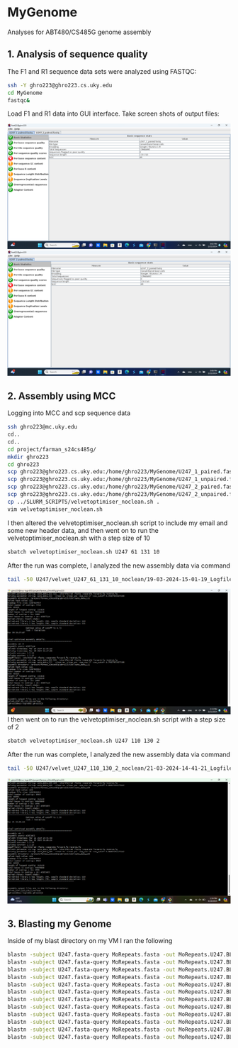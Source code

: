 # MyGenome
Analyses for ABT480/CS485G genome assembly

## 1. Analysis of sequence quality
The F1 and R1 sequence data sets were analyzed using FASTQC:
```bash
ssh -Y ghro223@ghro223.cs.uky.edu
cd MyGenome
fastqc&
```
Load F1 and R1 data into GUI interface.
Take screen shots of output files: 

![Screenshot(111).png](data/U247_1_paired.png)
![Screenshot(111).png](data/U247_2_paired.png)

## 2. Assembly using MCC
Logging into MCC and scp sequence data
```bash
ssh ghro223@mc.uky.edu
cd..
cd..
cd project/farman_s24cs485g/
mkdir ghro223
cd ghro223
scp ghro223@ghro223.cs.uky.edu:/home/ghro223/MyGenome/U247_1_paired.fastq .
scp ghro223@ghro223.cs.uky.edu:/home/ghro223/MyGenome/U247_1_unpaired.fastq .
scp ghro223@ghro223.cs.uky.edu:/home/ghro223/MyGenome/U247_2_paired.fastq .
scp ghro223@ghro223.cs.uky.edu:/home/ghro223/MyGenome/U247_2_unpaired.fastq .
cp ../SLURM_SCRIPTS/velvetoptimiser_noclean.sh .
vim velvetoptimiser_noclean.sh
```
I then altered the velvetoptimiser_noclean.sh script to include my email and some new header data, and then went on to run the velvetoptimiser_noclean.sh with a step size of 10
```bash
sbatch velvetoptimiser_noclean.sh U247 61 131 10
```
After the run was complete, I analyzed the new assembly data via command
```bash
tail -50 U247/velvet_U247_61_131_10_noclean/19-03-2024-15-01-19_Logfile.txt
``` 
![Screenshot(121).png](data/Screenshot(121).png) 
I then went on to run the velvetoptimiser_noclean.sh script with a step size of 2
```bash
sbatch velvetoptimiser_noclean.sh U247 110 130 2
```
After the run was complete, I analyzed the new assembly data via command
```bash
tail -50 U247/velvet_U247_110_130_2_noclean/21-03-2024-14-41-21_Logfile.txt
```
![Screenshot(127).png](data/Screenshot(127).png)
## 3. Blasting my Genome
Inside of my blast directory on my VM I ran the following
```bash
blastn -subject U247.fasta-query MoRepeats.fasta -out MoRepeats.U247.BLASTn0 -evalue 1e-20 -outfmt 0
blastn -subject U247.fasta-query MoRepeats.fasta -out MoRepeats.U247.BLASTn1 -evalue 1e-20 -outfmt 1
blastn -subject U247.fasta-query MoRepeats.fasta -out MoRepeats.U247.BLASTn2 -evalue 1e-20 -outfmt 2
blastn -subject U247.fasta-query MoRepeats.fasta -out MoRepeats.U247.BLASTn3 -evalue 1e-20 -outfmt 3
blastn -subject U247.fasta-query MoRepeats.fasta -out MoRepeats.U247.BLASTn4 -evalue 1e-20 -outfmt 4
blastn -subject U247.fasta-query MoRepeats.fasta -out MoRepeats.U247.BLASTn5 -evalue 1e-20 -outfmt 5
blastn -subject U247.fasta-query MoRepeats.fasta -out MoRepeats.U247.BLASTn6 -evalue 1e-20 -outfmt 6
blastn -subject U247.fasta-query MoRepeats.fasta -out MoRepeats.U247.BLASTn7 -evalue 1e-20 -outfmt 7
blastn -subject U247.fasta-query MoRepeats.fasta -out MoRepeats.U247.BLASTn8 -evalue 1e-20 -outfmt 8
blastn -subject U247.fasta-query MoRepeats.fasta -out MoRepeats.U247.BLASTn9 -evalue 1e-20 -outfmt 9
blastn -subject U247.fasta-query MoRepeats.fasta -out MoRepeats.U247.BLASTn10 -evalue 1e-20 -outfmt 10
blastn -subject U247.fasta-query MoRepeats.fasta -out MoRepeats.U247.BLASTn11 -evalue 1e-20 -outfmt 11
```
